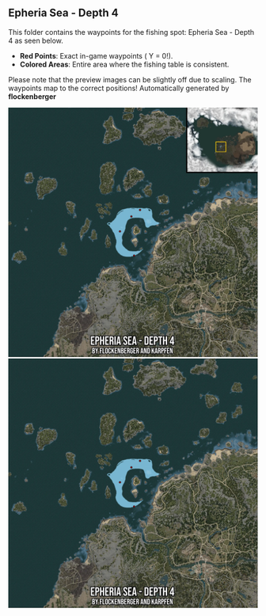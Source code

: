 ## Epheria Sea - Depth 4
This folder contains the waypoints for the fishing spot: Epheria Sea - Depth 4 as seen below.

- **Red Points**: Exact in-game waypoints ( Y = 0!).
- **Colored Areas**: Entire area where the fishing table is consistent.

Please note that the preview images can be slightly off due to scaling. The waypoints map to the correct positions!
Automatically generated by **flockenberger**

<img src="./Preview.webp" width="900"/> <img src="./Preview_Full.webp" width="900"/>